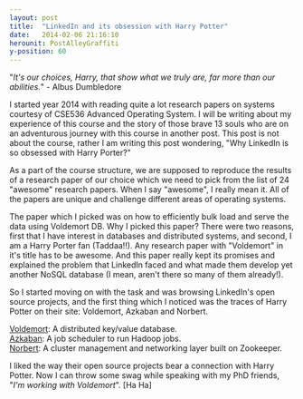 ```yaml
---
layout: post
title:  "LinkedIn and its obsession with Harry Potter"
date:   2014-02-06 21:16:10
herounit: PostAlleyGraffiti
y-position: 60
---
```

"<i>It's our choices, Harry, that show what we truly are, far more than our abilities.</i>" - Albus Dumbledore

I started year 2014 with reading quite a lot research papers on systems courtesy of CSE536 Advanced Operating System. I will be writing about my experience of this course and the story of those brave 13 souls who are on an adventurous journey with this course in another post. This post is not about the course, rather I am writing this post wondering, "Why LinkedIn is so obsessed with Harry Porter?"

As a part of the course structure, we are supposed to reproduce the results of a research paper of our choice which we need to pick from the list of 24 "awesome" research papers. When I say "awesome", I really mean it. All of the papers are unique and challenge different areas of operating systems.

The paper which I picked was on how to efficiently bulk load and serve the data using Voldemort DB. Why I picked this paper? There were two reasons, first that I have interest in databases and distributed systems, and second, I am a Harry Porter fan (Taddaa!!). Any research paper with "Voldemort" in it's title has to be awesome. And this paper really kept its promises and explained the problem that LinkedIn faced and what made them develop yet another NoSQL database (I mean, aren't there so many of them already!).

So I started moving on with the task and was browsing LinkedIn's open source projects, and the first thing which I noticed was the traces of Harry Potter on their site: Voldemort, Azkaban and Norbert.

[Voldemort][voldemort]: A distributed key/value database. <br>
[Azkaban][azkaban]: A job scheduler to run Hadoop jobs. <br>
[Norbert][norbert]: A cluster management and networking layer built on Zookeeper.

I liked the way their open source projects bear a connection with Harry Potter. Now I can throw some  swag while speaking with my PhD friends, "<i>I'm working with Voldemort</i>". [Ha Ha]

[voldemort]: https://www.project-voldemort.com/voldemort/
[azkaban]: https://azkaban.github.io/azkaban2/
[norbert]: https://data.linkedin.com/opensource/norbert 
